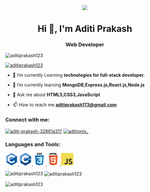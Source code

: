 <p align="center">
  <img src="https://readme-typing-svg.herokuapp.com?font=Fira+Code&size=30&duration=3000&pause=500&color=F70000&center=true&vCenter=true&width=600&lines=Web+Developer;Full+Stack+Learner" />
</p>

<h1 align="center">Hi 👋, I'm Aditi Prakash</h1>
<h3 align="center">Web Developer</h3>

<p align="left"> <img src="https://komarev.com/ghpvc/?username=aditiprakash123&label=Profile%20views&color=0e75b6&style=flat" alt="aditiprakash123" /> </p>

<p align="left"> <a href="https://github.com/ryo-ma/github-profile-trophy"><img src="https://github-profile-trophy.vercel.app/?username=aditiprakash123" alt="aditiprakash123" /></a> </p>

- 🔭 I’m currently Learning **technologies for full-stack developer.**

- 🌱 I’m currently learning **MongoDB,Express.js,React.js,Node.js**

- 💬 Ask me about **HTML5,CSS3,JavaScript**

- 📫 How to reach me **aditiprakash173@gmail.com**

<h3 align="left">Connect with me:</h3>
<p align="left">
<a href="https://linkedin.com/in/aditi-prakash-32861a317" target="blank"><img align="center" src="https://raw.githubusercontent.com/rahuldkjain/github-profile-readme-generator/master/src/images/icons/Social/linked-in-alt.svg" alt="aditi-prakash-32861a317" height="30" width="40" /></a>
<a href="https://instagram.com/aditronix_" target="blank"><img align="center" src="https://raw.githubusercontent.com/rahuldkjain/github-profile-readme-generator/master/src/images/icons/Social/instagram.svg" alt="aditronix_" height="30" width="40" /></a>
</p>

<h3 align="left">Languages and Tools:</h3>
<p align="left"> <a href="https://www.cprogramming.com/" target="_blank" rel="noreferrer"> <img src="https://raw.githubusercontent.com/devicons/devicon/master/icons/c/c-original.svg" alt="c" width="40" height="40"/> </a> <a href="https://www.w3schools.com/cpp/" target="_blank" rel="noreferrer"> <img src="https://raw.githubusercontent.com/devicons/devicon/master/icons/cplusplus/cplusplus-original.svg" alt="cplusplus" width="40" height="40"/> </a> <a href="https://www.w3schools.com/css/" target="_blank" rel="noreferrer"> <img src="https://raw.githubusercontent.com/devicons/devicon/master/icons/css3/css3-original-wordmark.svg" alt="css3" width="40" height="40"/> </a> <a href="https://www.w3.org/html/" target="_blank" rel="noreferrer"> <img src="https://raw.githubusercontent.com/devicons/devicon/master/icons/html5/html5-original-wordmark.svg" alt="html5" width="40" height="40"/> </a> <a href="https://developer.mozilla.org/en-US/docs/Web/JavaScript" target="_blank" rel="noreferrer"> <img src="https://raw.githubusercontent.com/devicons/devicon/master/icons/javascript/javascript-original.svg" alt="javascript" width="40" height="40"/> </a> </p>
</n>

<p><img align="left" src="https://github-readme-stats.vercel.app/api/top-langs?username=aditiprakash123&show_icons=true&locale=en&layout=compact" alt="aditiprakash123" /></p>

<p>&nbsp;<img align="center" src="https://github-readme-stats.vercel.app/api?username=aditiprakash123&show_icons=true&locale=en" alt="aditiprakash123" /></p>

<p><img align="center" src="https://github-readme-streak-stats.herokuapp.com/?user=aditiprakash123&" alt="aditiprakash123" /></p>
